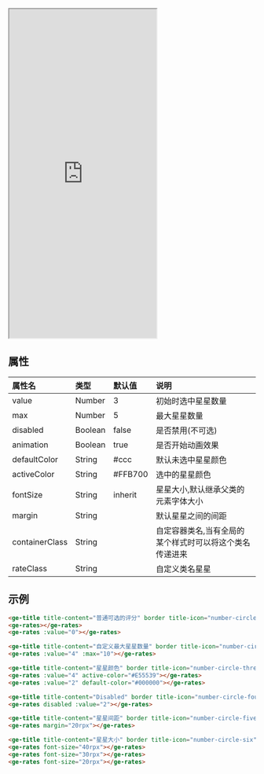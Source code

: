 <div class="simulator">
    <iframe src="http://localhost:8080/#/pages/component/rates" height="670px"></iframe>
</div>

## 属性
|属性名|类型|默认值|说明|
|:----|:----|:----|:----|
|value          |Number |3      |初始时选中星星数量|
|max            |Number |5      |最大星星数量|
|disabled       |Boolean|false  |是否禁用(不可选)|
|animation      |Boolean|true   |是否开始动画效果|
|defaultColor   |String |#ccc   |默认未选中星星颜色|
|activeColor    |String |#FFB700|选中的星星颜色|
|fontSize       |String |inherit|星星大小,默认继承父类的元素字体大小|
|margin         |String |       |默认星星之间的间距|
|containerClass |String |       |自定容器类名,当有全局的某个样式时可以将这个类名传递进来|
|rateClass      |String |       |自定义类名星星|

## 示例
```html
<ge-title title-content="普通可选的评分" border title-icon="number-circle-one" category category-content="RATES"></ge-title>
<ge-rates></ge-rates>
<ge-rates :value="0"></ge-rates>

<ge-title title-content="自定义最大星星数量" border title-icon="number-circle-two" category category-content="RATES"></ge-title>
<ge-rates :value="4" :max="10"></ge-rates>

<ge-title title-content="星星颜色" border title-icon="number-circle-three" category category-content="RATES"></ge-title>
<ge-rates :value="4" active-color="#E55539"></ge-rates>
<ge-rates :value="2" default-color="#000000"></ge-rates>

<ge-title title-content="Disabled" border title-icon="number-circle-four" category category-content="RATES"></ge-title>
<ge-rates disabled :value="2"></ge-rates>

<ge-title title-content="星星间距" border title-icon="number-circle-five" category category-content="RATES"></ge-title>
<ge-rates margin="20rpx"></ge-rates>

<ge-title title-content="星星大小" border title-icon="number-circle-six" category category-content="RATES"></ge-title>
<ge-rates font-size="40rpx"></ge-rates>
<ge-rates font-size="30rpx"></ge-rates>
<ge-rates font-size="20rpx"></ge-rates>
```